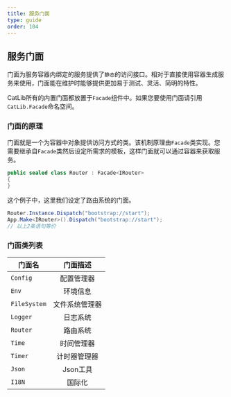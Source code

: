 ```yaml
---
title: 服务门面
type: guide
order: 104
---
```


## 服务门面

门面为服务容器内绑定的服务提供了`静态`的访问接口。相对于直接使用容器生成服务来使用，门面能在维护时能够提供更加易于测试、灵活、简明的特性。

CatLib所有的内置门面都放置于`Facade`组件中。如果您要使用门面请引用`CatLib.Facade`命名空间。

### 门面的原理

门面就是一个为容器中对象提供访问方式的类。该机制原理由`Facade`类实现。您需要继承自`Facade`类然后设定所需求的模板，这样门面就可以通过容器来获取服务。

``` csharp
public sealed class Router : Facade<IRouter>
{
}
```

这个例子中，这里我们设定了路由系统的门面。

``` csharp
Router.Instance.Dispatch("bootstrap://start");
App.Make<IRouter>().Dispatch("bootstrap://start");
// 以上2条语句等价
```

### 门面类列表

| 门面名                | 门面描述      |
| -------------------- |:------------:|
| `Config`             | 配置管理器     |
| `Env`                | 环境信息      |
| `FileSystem`         | 文件系统管理器 |
| `Logger`             | 日志系统      |
| `Router`             | 路由系统      |
| `Time`               | 时间管理器     |
| `Timer`              | 计时器管理器   |
| `Json`               | Json工具      |
| `I18N`               | 国际化        |